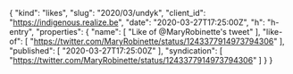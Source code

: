 {
  "kind": "likes",
  "slug": "2020/03/undyk",
  "client_id": "https://indigenous.realize.be",
  "date": "2020-03-27T17:25:00Z",
  "h": "h-entry",
  "properties": {
    "name": [
      "Like of @MaryRobinette's tweet"
    ],
    "like-of": [
      "https://twitter.com/MaryRobinette/status/1243377914973794306"
    ],
    "published": [
      "2020-03-27T17:25:00Z"
    ],
    "syndication": [
      "https://twitter.com/MaryRobinette/status/1243377914973794306"
    ]
  }
}
